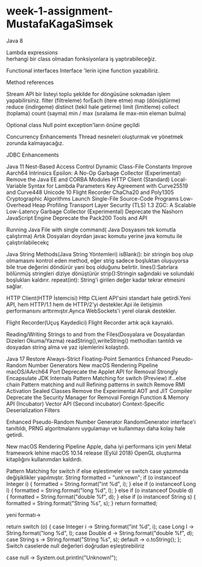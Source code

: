 # week-1-assignment-MustafaKagaSimsek

Java 8

Lambda expressions<br/>
herhangi bir class olmadan fonksiyonlara iş yaptırabileceğiz.

Functional interfaces
 Interface 'lerin içine function yazabiliriz.

Method references

Stream API
bir listeyi toplu şekilde for döngüsüne sokmadan işlem yapabilirsiniz.
 filter (filtreleme)
 forEach (itere etme)
 map (dönüştürme)
 reduce (indirgeme)
 distinct (tekil hale getirme)
 limit (limitleme)
 collect (toplama)
 count (sayma)
 min / max  (sıralama ile max-min eleman bulma)

Optional class
Null point exception'ların önüne geçildi

Concurrency Enhancements
Thread nesneleri oluşturmak ve yönetmek zorunda kalmayacağız.

JDBC Enhancements 

Java 11
Nest-Based Access Control
Dynamic Class-File Constants
Improve Aarch64 Intrinsics
Epsilon: A No-Op Garbage Collector (Experimental)
Remove the Java EE and CORBA Modules
HTTP Client (Standard)
Local-Variable Syntax for Lambda Parameters
Key Agreement with Curve25519 and Curve448
Unicode 10
Flight Recorder
ChaCha20 and Poly1305 Cryptographic Algorithms
Launch Single-File Source-Code Programs
Low-Overhead Heap Profiling
Transport Layer Security (TLS) 1.3
ZGC: A Scalable Low-Latency Garbage Collector (Experimental)
Deprecate the Nashorn JavaScript Engine
Deprecate the Pack200 Tools and API

Running Java File with single command( Java Dosyasını tek komutla çalıştırma)
Artık Dosyaları doyrdan javac komutu yerine java komutu ile çalıştırılabilecekç

Java String Methods(Java String Yöntemleri)
isBlank(): bir stringin boş olup olmamasını kontrol eden method, eğer strig sadece boşluktan oluşuyorsa bile true değerini döndürür yani boş olduğunu belirtir.
lines():Satırlara bölünmüş stringleri diziye dönüştürür
strip():Stringin sağındaki ve solundaki boşlukları kaldırır.
repeat(int): String'i girilen değer kadar tekrar etmesini sağlar.

HTTP Client(HTTP İstemcisi)
Http CLient API'sini standart hale getirdi.Yeni API, hem HTTP/1.1 hem de HTTP/2'yi destekler.Api ile iletişimin performansını arttırmıştır.Ayrıca WebSockets'i yerel olarak destekler.

Flight Recorder(Uçuş Kaydedici)
Flight Recorder artık açık kaynaklı.

Reading/Writing Strings to and from the Files(Dosyalara ve Dosyalardan Dizeleri Okuma/Yazma)
readString(),writeString() methodları tantıldı ve dosyadan string alma ve yaz işlemlerini kolaştırdı.

Java 17
Restore Always-Strict Floating-Point Semantics
Enhanced Pseudo-Random Number Generators
New macOS Rendering Pipeline
macOS/AArch64 Port
Deprecate the Applet API for Removal
Strongly Encapsulate JDK Internals
Pattern Matching for switch (Preview)
 if…else chain
 Pattern matching and null
 Refining patterns in switch
Remove RMI Activation
Sealed Classes
Remove the Experimental AOT and JIT Compiler
Deprecate the Security Manager for Removal
Foreign Function & Memory API (Incubator)
Vector API (Second incubator)
Context-Specific Deserialization Filters


Enhanced Pseudo-Random Number Generator
RandomGenerator interface'i tanıltıldı, PRNG algoritmalarını uygulamayı ve kullanmayı daha kolay hale getirdi.

New macOS Rendering Pipeline
Apple, daha iyi performans için yeni Metal framework lehine  macOS 10.14 release (Eylül 2018) OpenGL oluşturma kitaplığını kullanımdan kaldırdı.


Pattern Matching for switch
if else eşlestimeler ve switch case yazımında değişiklikler yapılmıştır.
String formatted = "unknown";
      if (o instanceof Integer i) {
          formatted = String.format("int %d", i);
      } else if (o instanceof Long l) {
          formatted = String.format("long %d", l);
      } else if (o instanceof Double d) {
          formatted = String.format("double %f", d);
      } else if (o instanceof String s) {
          formatted = String.format("String %s", s);
      }
      return formatted;

yeni formatı->

 return switch (o) {
            case Integer i -> String.format("int %d", i);
            case Long l    -> String.format("long %d", l);
            case Double d  -> String.format("double %f", d);
            case String s  -> String.format("String %s", s);
            default        -> o.toString();
        };
Switch caselerde null değerleri doğrudan eşleştirebiliriz

 case null                   -> System.out.println("Unknown!");
